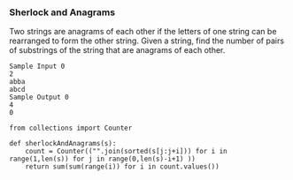 ### Sherlock and Anagrams

Two strings are anagrams of each other if the letters of one string can be rearranged to form the other string. Given a string, find the number of pairs of substrings of the string that are anagrams of each other.
```
Sample Input 0
2
abba
abcd
Sample Output 0
4
0
```
```
from collections import Counter

def sherlockAndAnagrams(s):
    count = Counter(("".join(sorted(s[j:j+i])) for i in range(1,len(s)) for j in range(0,len(s)-i+1) ))
    return sum(sum(range(i)) for i in count.values())
```
